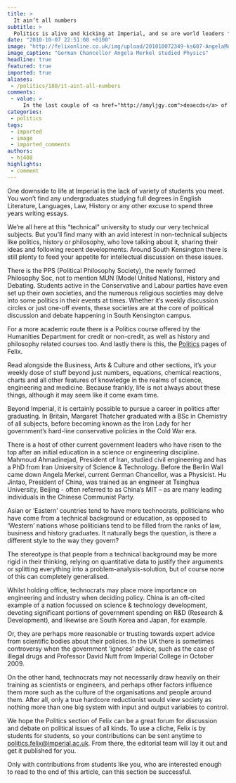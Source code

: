 ```yaml
---
title: >
  It ain’t all numbers
subtitle: >
  Politics is alive and kicking at Imperial, and so are world leaders from science and engineering backgrounds
date: "2010-10-07 22:51:08 +0100"
image: "http://felixonline.co.uk/img/upload/201010072349-ks607-AngelaMe.jpg"
image_caption: "German Chancellor Angela Merkel studied Physics"
headline: true
featured: true
imported: true
aliases:
 - /politics/180/it-aint-all-numbers
comments:
 - value: >
     In the last couple of <a href="http://amyljgy.com">deaecds</a> of the 19th century British brewers began sourcing considerable amounts of both hops and barley from overseas. Though it should be remembered that foreign barley was usually malted in the UK.There's a simple explanation for why raw materials were imported: British agriculture couldn't keep up with the demand for malt and hops.
categories:
 - politics
tags:
 - imported
 - image
 - imported_comments
authors:
 - hj408
highlights:
 - comment
---
```


One downside to life at Imperial is the lack of variety of students you meet. You won’t find any undergraduates studying full degrees in English Literature, Languages, Law, History or any other excuse to spend three years writing essays.

We’re all here at this “technical” university to study our very technical subjects. But you’ll find many with an avid interest in non-technical subjects like politics, history or philosophy, who love talking about it, sharing their ideas and following recent developments. Around South Kensington there is still plenty to feed your appetite for intellectual discussion on these issues.

There is the PPS (Political Philosophy Society), the newly formed Philosophy Soc, not to mention MUN (Model United Nations), History and Debating. Students active in the Conservative and Labour parties have even set up their own societies, and the numerous religious societies may delve into some politics in their events at times. Whether it’s weekly discussion circles or just one-off events, these societies are at the core of political discussion and debate happening in South Kensington campus.

For a more academic route there is a Politics course offered by the Humanities Department for credit or non-credit, as well as history and philosophy related courses too. And lastly there is this, the [Politics](http://felixonline.co.uk/politics/) pages of Felix.

Read alongside the Business, Arts & Culture and other sections, it’s your weekly dose of stuff beyond just numbers, equations, chemical reactions, charts and all other features of knowledge in the realms of science, engineering and medicine. Because frankly, life is not always about these things, although it may seem like it come exam time.

Beyond Imperial, it is certainly possible to pursue a career in politics after graduating. In Britain, Margaret Thatcher graduated with a BSc in Chemistry of all subjects, before becoming known as the Iron Lady for her government’s hard-line conservative policies in the Cold War era.

There is a host of other current government leaders who have risen to the top after an initial education in a science or engineering discipline. Mahmoud Ahmadinejad, President of Iran, studied civil engineering and has a PhD from Iran University of Science & Technology. Before the Berlin Wall came down Angela Merkel, current German Chancellor, was a Physicist. Hu Jintao, President of China, was trained as an engineer at Tsinghua University, Beijing - often referred to as China’s MIT – as are many leading individuals in the Chinese Communist Party.

Asian or ‘Eastern’ countries tend to have more technocrats, politicians who have come from a technical background or education, as opposed to ‘Western’ nations whose politicians tend to be filled from the ranks of law, business and history graduates. It naturally begs the question, is there a different style to the way they govern?

The stereotype is that people from a technical background may be more rigid in their thinking, relying on quantitative data to justify their arguments or splitting everything into a problem-analysis-solution, but of course none of this can completely generalised.

Whilst holding office, technocrats may place more importance on engineering and industry when deciding policy. China is an oft-cited example of a nation focussed on science & technology development, devoting significant portions of government spending on R&D (Research & Development), and likewise are South Korea and Japan, for example.

Or, they are perhaps more reasonable or trusting towards expert advice from scientific bodies about their policies. In the UK there is sometimes controversy when the government ‘ignores’ advice, such as the case of illegal drugs and Professor David Nutt from Imperial College in October 2009.

On the other hand, technocrats may not necessarily draw heavily on their training as scientists or engineers, and perhaps other factors influence them more such as the culture of the organisations and people around them. After all, only a true hardcore reductionist would view society as nothing more than one big system with input and output variables to control.

We hope the Politics section of Felix can be a great forum for discussion and debate on political issues of all kinds. To use a cliche, Felix is by students for students, so your contributions can be sent anytime to politics.felix@imperial.ac.uk. From there, the editorial team will lay it out and get it published for you.

Only with contributions from students like you, who are interested enough to read to the end of this article, can this section be successful.
